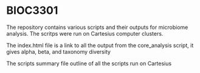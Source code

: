 # BIOC3301
The repository contains various scripts and their outputs for microbiome analysis. The scritps were run on Cartesius computer clusters. 

The index.html file is a link to all the output from the core_analysis script, it gives alpha, beta, and taxonomy diversity

The scripts summary file outline of all the scripts run on Cartesius 

